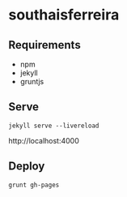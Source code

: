 southaisferreira
========

## Requirements
- npm
- jekyll
- gruntjs

## Serve
`jekyll serve --livereload`

http://localhost:4000

## Deploy
`grunt gh-pages`
